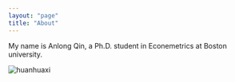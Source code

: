 ```yaml
---
layout: "page"
title: "About"
---
```


My name is Anlong Qin, a Ph.D. student in Econemetrics at Boston university.

![huanhuaxi](https://github.com/YUNYISHENG/episode/blob/gh-pages/_assets/image/huanhuaxi_001.jpg)
